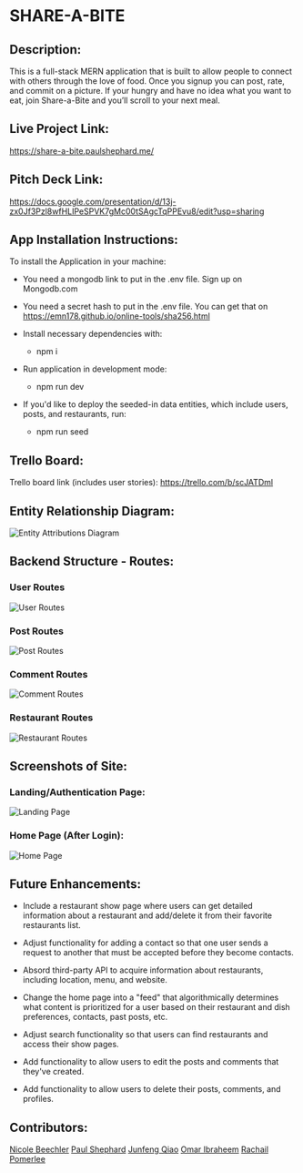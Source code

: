 # SHARE-A-BITE

## Description:

This is a full-stack MERN application that is built to allow people to connect with others through the love of food.
 Once you signup you can post, rate, and commit on a picture. If your hungry and have no idea what you want to eat, join Share-a-Bite and you’ll scroll to your next meal.

## Live Project Link:

https://share-a-bite.paulshephard.me/

## Pitch Deck Link:

https://docs.google.com/presentation/d/13j-zx0Jf3Pzl8wfHLIPeSPVK7gMc00tSAgcTqPPEvu8/edit?usp=sharing

## App Installation Instructions:

To install the Application in your machine:

- You need a mongodb link to put in the .env file. Sign up on Mongodb.com

- You need a secret hash to put in the .env file. You can get that on https://emn178.github.io/online-tools/sha256.html 

- Install necessary dependencies with:
	+ npm i

- Run application in development mode:
	+ npm run dev
	
- If you'd like to deploy the seeded-in data entities, which include users, posts, and restaurants, run:
	+ npm run seed

## Trello Board:

Trello board link (includes user stories):
https://trello.com/b/scJATDml 

## Entity Relationship Diagram:

![Entity Attributions Diagram](https://i.imgur.com/zTSYJeE.png)

## Backend Structure - Routes:

### User Routes

![User Routes](https://i.imgur.com/ezGh8uO.png)

### Post Routes

![Post Routes](https://i.imgur.com/h6yeqRb.png)

### Comment Routes

![Comment Routes](https://i.imgur.com/Mu6MCvs.png)

### Restaurant Routes

![Restaurant Routes](https://i.imgur.com/6W0qdze.png)

## Screenshots of Site:

### Landing/Authentication Page:

![Landing Page](https://i.imgur.com/loYVmK1.png)

### Home Page (After Login):

![Home Page](https://i.imgur.com/iD3QkEf.png)

## Future Enhancements:

+ Include a restaurant show page where users can get detailed information about a restaurant and add/delete it from their favorite restaurants list.

+ Adjust functionality for adding a contact so that one user sends a request to another that must be accepted before they become contacts.

+ Absord third-party API to acquire information about restaurants, including location, menu, and website.

+ Change the home page into a "feed" that algorithmically determines what content is prioritized for a user based on their restaurant and dish preferences, contacts, past posts, etc.

+ Adjust search functionality so that users can find restaurants and access their show pages.

+ Add functionality to allow users to edit the posts and comments that they've created.

+ Add functionality to allow users to delete their posts, comments, and profiles.

## Contributors: 

[Nicole Beechler](https://github.com/nicolebeechler)
[Paul Shephard](https://github.com/pshephardiii)
[Junfeng Qiao](https://github.com/EmmaQjf)
[Omar Ibraheem](https://www.linkedin.com/in/omar-ibraheem-89b1012a4/)
[Rachail Pomerlee](https://github.com/raykale)
